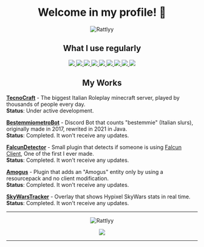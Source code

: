 <h1 align="center">Welcome in my profile! 👋</h1>
<p align="center"> 
<img src="https://komarev.com/ghpvc/?username=Rattlyy" alt="Rattlyy" />
</p>

<h2 align="center"> What I use regularly</h2>
<p align="center">
<a href="https://http.cat/200">
<img src="https://img.shields.io/badge/Java-ED8B00?style=for-the-badge&logo=java&logoColor=white" />
<img src="https://img.shields.io/badge/PHP-777BB4?style=for-the-badge&logo=php&logoColor=white" /> 
<img src="https://img.shields.io/badge/MySQL-00000F?style=for-the-badge&logo=mysql&logoColor=white" />
<img src="https://img.shields.io/badge/MongoDB-4EA94B?style=for-the-badge&logo=mongodb&logoColor=white" />
<img src="https://img.shields.io/badge/redis-%23DD0031.svg?&style=for-the-badge&logo=redis&logoColor=white"/>
<img src="https://img.shields.io/badge/Node.js-43853D?style=for-the-badge&logo=node.js&logoColor=white" />
<img src="https://img.shields.io/badge/Jenkins-D24939?style=for-the-badge&logo=Jenkins&logoColor=white"/>
<img src="https://img.shields.io/badge/Docker-2CA5E0?style=for-the-badge&logo=docker&logoColor=white"/>
<img src="https://img.shields.io/badge/Spring-6DB33F?style=for-the-badge&logo=spring&logoColor=white" />
</a>
</p>

<h2 align="center"> My Works</h2>

[**TecnoCraft**](https://tecnocraft.net/) - The biggest Italian Roleplay minecraft server, played by thousands of people every day.
<br>**Status**: Under active development.

[**BestemmiometroBot**](https://github.com/Rattlyy/bestemmiometro) - Discord Bot that counts "bestemmie" (Italian slurs), originally made in 2017, rewrited in 2021 in Java.
<br>**Status**: Completed. It won't receive any updates.

[**FalcunDetector**](https://github.com/Rattlyy/FalcunDetector) - Small plugin that detects if someone is using [Falcun Client](https://falcun.net/), One of the first I ever made.
<br>**Status**: Completed. It won't receive any updates.

[**Amogus**](https://github.com/Rattlyy/Amogus) - Plugin that adds an "Amogus" entity only by using a resourcepack and no client modification.
<br>**Status**: Completed. It won't receive any updates.

[**SkyWarsTracker**](https://github.com/Rattlyy/SkywarsTracker) - Overlay that shows Hypixel SkyWars stats in real time.
<br>**Status**: Completed. It won't receive any updates.

<hr>
<p align="center"><img src="https://github-readme-stats.vercel.app/api?username=Rattlyy&show_icons=true&count_private=true&" alt="Rattlyy" /></p>
<p align="center"><img src="https://discord.c99.nl/widget/theme-2/573481869937606696.png" /> </p>
<hr>
